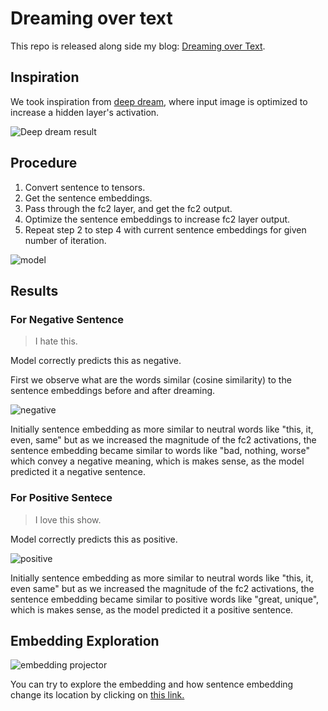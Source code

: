 # Dreaming over text

This repo is released along side my blog: [Dreaming over Text](https://medium.com/p/dreaming-over-text-f6745c829cee?source=email-396d46fdd644--writer.postDistributed&sk=6ae1cf507e60f747254f35374e49a47c).

## Inspiration

We took inspiration from [deep dream](https://www.tensorflow.org/tutorials/generative/deepdream), where input image is optimized to increase a hidden layer's activation.

![Deep dream result](readme_data/deep_dream_result.png)

## Procedure

1. Convert sentence to tensors.
2. Get the sentence embeddings.
3. Pass through the fc2 layer, and get the fc2 output.
4. Optimize the sentence embeddings to increase fc2 layer output.
5. Repeat step 2 to step 4 with current sentence embeddings for given number of iteration.

![model](readme_data/model.png)

## Results

### For Negative Sentence

> I hate this.

Model correctly predicts this as negative.

First we observe what are the words similar (cosine similarity) to the sentence embeddings before and after dreaming.

![negative](readme_data/negative.png)

Initially sentence embedding as more similar to neutral words like "this, it, even, same" but as we increased the magnitude of the fc2 activations, the sentence embedding became similar to words like "bad, nothing, worse" which convey a negative meaning, which is makes sense, as the model predicted it a negative sentence.

### For Positive Sentece

> I love this show.

Model correctly predicts this as positive.

![positive](readme_data/positive.png)

Initially sentence embedding as more similar to neutral words like "this, it, even same" but as we increased the magnitude of the fc2 activations, the sentence embedding became similar to positive words like "great, unique", which is makes sense, as the model predicted it a positive sentence.

## Embedding Exploration

![embedding projector](readme_data/embedding_projector.png)

You can try to explore the embedding and how sentence embedding change its location by clicking on [this link.](https://projector.tensorflow.org/?config=https://gist.githubusercontent.com/mythrex/02f9d3b8575910943b89d9964e7fde56/raw/85e1d59d26662d8166d1fd0edeb2fc7d409f674a/Deep%2520dream%2520text%2520embeddings)
